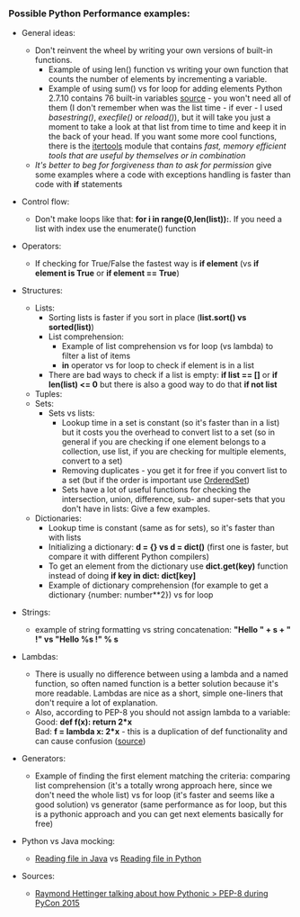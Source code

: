 ### Possible Python Performance examples:
* General ideas:
    - Don't reinvent the wheel by writing your own versions of built-in functions.  
        + Example of using len() function vs writing your own function that counts the number of elements by incrementing a variable.
        + Example of using sum() vs for loop for adding elements
    Python 2.7.10 contains 76 built-in variables [source](https://docs.python.org/2/library/functions.html) - you won't need all of them (I don't remember when was the list time - if ever - I used _basestring()_, _execfile()_ or _reload()_), but it will take you just a moment to take a look at that list from time to time and keep it in the back of your head. If you want some more cool functions, there is the [itertools](https://docs.python.org/release/2.7.2/library/itertools.html) module that contains _fast, memory efficient tools that are useful by themselves or in combination_
    - _It's better to beg for forgiveness than to ask for permission_ give some examples where a code with exceptions handling is faster than code with __if__ statements
* Control flow:
    - Don't make loops like that: **for i in range(0,len(list)):**. If you need a list with index use the enumerate() function
* Operators:
    - If checking for True/False the fastest way is __if element__ (vs __if element is True__ or __if element == True__)
* Structures:
    - Lists:
        + Sorting lists is faster if you sort in place (**list.sort() vs sorted(list)**)
        + List comprehension:
            * Example of list comprehension vs for loop (vs lambda) to filter a list of items
            * __in__ operator vs for loop to check if element is in a list
        + There are bad ways to check if a list is empty: **if list == []** or **if len(list) <= 0** but there is also a good way to do that **if not list**
    - Tuples:
    - Sets:
        + Sets vs lists:
            * Lookup time in a set is constant (so it's faster than in a list) but it costs you the overhead to convert list to a set (so in general if you are checking if one element belongs to a collection, use list, if you are checking for multiple elements, convert to a set)
            * Removing duplicates - you get it for free if you convert list to a set (but if the order is important use [OrderedSet](http://code.activestate.com/recipes/576694/))
            * Sets have a lot of useful functions for checking the intersection, union, difference, sub- and super-sets that you don't have in lists: Give a few examples.
    - Dictionaries:
        + Lookup time is constant (same as for sets), so it's faster than with lists
        + Initializing a dictionary: __d = {} vs d = dict()__ (first one is faster, but compare it with different Python compilers)
        + To get an element from the dictionary use __dict.get(key)__ function instead of doing __if key in dict: dict[key]__
        + Example of dictionary comprehension (for example to get a dictionary {number: number**2}) vs for loop
* Strings:
    - example of string formatting vs string concatenation: __"Hello " + s + " !" vs "Hello %s !" % s__
* Lambdas:
    - There is usually no difference between using a lambda and a named function, so often named function is a better solution because it's more readable. Lambdas are nice as a short, simple one-liners that don't require a lot of explanation.
    - Also, according to PEP-8 you should not assign lambda to a variable:  
    Good: **def f(x): return 2*x**  
    Bad: **f = lambda x: 2*x** - this is a duplication of def functionality and can cause confusion ([source](http://stackoverflow.com/questions/25010167/e731-do-not-assign-a-lambda-expression-use-a-def))
* Generators:
    - Example of finding the first element matching the criteria: comparing list comprehension (it's a totally wrong approach here, since we don't need the whole list) vs for loop (it's faster and seems like a good solution) vs generator (same performance as for loop, but this is a pythonic approach and you can get next elements basically for free)
* Python vs Java mocking:
    - [Reading file in Java](http://stackoverflow.com/questions/4716503/best-way-to-read-a-text-file) vs [Reading file in Python](http://stackoverflow.com/questions/8011797/open-read-and-close-a-file-in-1-line-of-code)


* Sources:
    - [Raymond Hettinger talking about how Pythonic > PEP-8 during PyCon 2015](https://www.youtube.com/watch?v=wf-BqAjZb8M)

